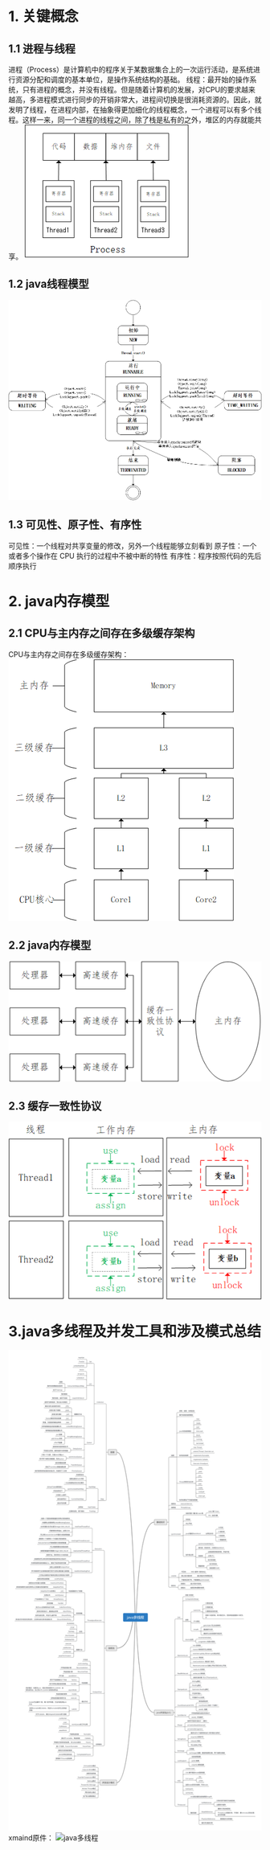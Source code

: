 # 1. 关键概念
## 1.1 进程与线程
进程（Process）是计算机中的程序关于某数据集合上的一次运行活动，是系统进行资源分配和调度的基本单位，是操作系统结构的基础。
线程：最开始的操作系统，只有进程的概念，并没有线程。但是随着计算机的发展，对CPU的要求越来越高，多进程模式进行同步的开销非常大，进程间切换是很消耗资源的。因此，就发明了线程，在进程内部，在抽象得更加细化的线程概念，一个进程可以有多个线程。这样一来，同一个进程的线程之间，除了栈是私有的之外，堆区的内存就能共享。
![进程与线程之间的关系](进程与线程之间的关系.png)

## 1.2 java线程模型
![](java线程模型.png)

## 1.3 可见性、原子性、有序性
可见性：一个线程对共享变量的修改，另外一个线程能够立刻看到
原子性：一个或者多个操作在 CPU 执行的过程中不被中断的特性
有序性：程序按照代码的先后顺序执行

# 2. java内存模型
## 2.1 CPU与主内存之间存在多级缓存架构
CPU与主内存之间存在多级缓存架构：
![CPU与主内存之间存在多级缓存架构](CPU与主内存之间存在多级缓存架构.png)

## 2.2  java内存模型
![java内存模型](java内存模型.png)

## 2.3 缓存一致性协议
![缓存一致性协议](缓存一致性协议.png)

# 3.java多线程及并发工具和涉及模式总结
![java多线程](java多线程.png)
xmaind原件：
![java多线程](java多线程.xmind)